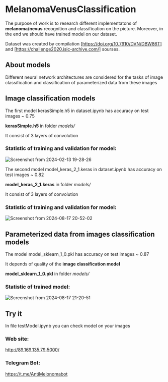 # MelanomaVenusClassification

The purpose of work is to research different implementatons of **melanoma/nevus** recognition and classification on the picture.
Moreover, in the end we should have trained model on our dataset.

Dataset was created by compilation [https://doi.org/10.7910/DVN/DBW86T] and [https://challenge2020.isic-archive.com/] sourses.


## About models

Different neural network architectures are considered for the tasks of image classification and classification of parameterized data from these images

## Image classification models

The first model kerasSimple.h5 in dataset.ipynb has accuracy on test images ~ 0.75

**kerasSimple.h5** in folder _models/_

It consist of 3 layers of convolution

### Statistic of training and validation for model:
![Screenshot from 2024-02-13 19-28-26](https://github.com/LidaDavydova/MelanomaVenusClassification/assets/79317010/0aa3660f-adec-4b01-9412-bec9179bba24)

The second model model_keras_2_1.keras in dataset.ipynb has accuracy on test images ~ 0.82

**model_keras_2_1.keras** in folder _models/_

It consist of 3 layers of convolution

### Statistic of training and validation for model:
![Screenshot from 2024-08-17 20-52-02](https://github.com/user-attachments/assets/c5c58433-b7a0-4287-b016-9061e2207aad)


## Parameterized data from images classification models

The model model_sklearn_1_0.pkl has accuracy on test images ~ 0.87

It depends of quality of the **image classification model**

**model_sklearn_1_0.pkl** in folder _models/_

### Statistic of trained model:
![Screenshot from 2024-08-17 21-20-51](https://github.com/user-attachments/assets/2d36204b-520d-4182-a896-232db1369804)

## Try it

In file testModel.ipynb you can check model on your images

### Web site:
http://89.169.135.79:5000/

### Telegram Bot:
https://t.me/AntiMelonomabot
